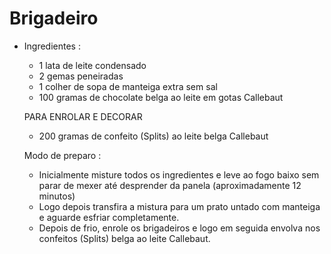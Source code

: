 # Brigadeiro

- Ingredientes :

  - 1 lata de leite condensado
  - 2 gemas peneiradas
  - 1 colher de sopa de manteiga extra sem sal
  - 100 gramas de chocolate belga ao leite em gotas Callebaut

  
  PARA ENROLAR E DECORAR

  - 200 gramas de confeito (Splits) ao leite belga Callebaut

  Modo de preparo :

  - Inicialmente misture todos os ingredientes e leve ao fogo baixo sem parar de mexer até desprender da panela (aproximadamente 12 minutos)
  - Logo depois transfira a mistura para um prato untado com manteiga e aguarde esfriar completamente.
  - Depois de frio, enrole os brigadeiros e logo em seguida envolva nos confeitos (Splits) belga ao leite Callebaut.